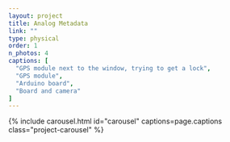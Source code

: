 ```yaml
---
layout: project
title: Analog Metadata
link: ""
type: physical
order: 1
n_photos: 4
captions: [
  "GPS module next to the window, trying to get a lock",
  "GPS module",
  "Arduino board",
  "Board and camera"
]
---
```


{% include carousel.html id="carousel" captions=page.captions class="project-carousel" %}